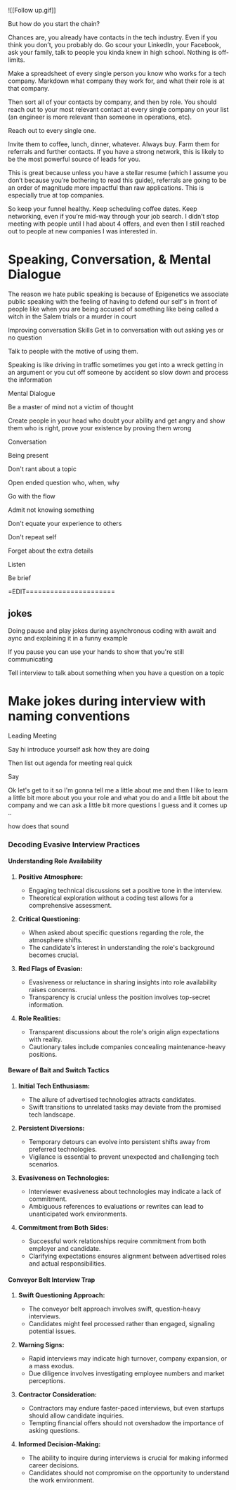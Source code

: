 ![[Follow up.gif]]

But how do you start the chain?  
  
Chances are, you already have contacts in the tech industry. Even if you think you don’t, you probably do. Go scour your LinkedIn, your Facebook, ask your family, talk to people you kinda knew in high school. Nothing is off-limits.  
  
Make a spreadsheet of every single person you know who works for a tech company. Markdown what company they work for, and what their role is at that company.  
  
Then sort all of your contacts by company, and then by role. You should reach out to your most relevant contact at every single company on your list (an engineer is more relevant than someone in operations, etc).  
  
Reach out to every single one.  
  
Invite them to coffee, lunch, dinner, whatever. Always buy. Farm them for referrals and further contacts. If you have a strong network, this is likely to be the most powerful source of leads for you.  
  
This is great because unless you have a stellar resume (which I assume you don’t because you’re bothering to read this guide), referrals are going to be an order of magnitude more impactful than raw applications. This is especially true at top companies.  
  
So keep your funnel healthy. Keep scheduling coffee dates. Keep networking, even if you’re mid-way through your job search. I didn’t stop meeting with people until I had about 4 offers, and even then I still reached out to people at new companies I was interested in.  
  
  
  
  
Speaking, Conversation, & Mental Dialogue  
================================  
  
The reason we hate public speaking is because of Epigenetics we associate public speaking with the feeling of having to defend our self's in front of people like when you are being accused of something like being called a witch in the Salem trials or a murder in court  
  
Improving conversation Skills Get in to conversation with out asking yes or no question  
  
Talk to people with the motive of using them.  
  
Speaking is like driving in traffic sometimes you get into a wreck getting in an argument or you cut off someone by accident so slow down and process the information  
  
  
Mental Dialogue  
  
Be a master of mind not a victim of thought  
  
Create people in your head who doubt your ability and get angry and show them who is right, prove your existence by proving them wrong  
  
Conversation  
  
Being present  
  
Don't rant about a topic  
  
Open ended question who, when, why  
  
Go with the flow  
  
Admit not knowing something  
  
Don't equate your experience to others  
  
Don't repeat self  
  
Forget about the extra details  
  
Listen  
  
Be brief  
  
=EDIT======================  
  
jokes  
---------  
Doing pause and play jokes during asynchronous coding with await and aync and explaining it in a funny example  
  
If you pause you can use your hands to show that you're still communicating  
  
Tell interview to talk about something when you have a question on a topic  
  
Make jokes during interview with naming conventions  
=========================  
  
Leading Meeting  
  
Say hi introduce yourself ask how they are doing  
  
Then list out agenda for meeting real quick  
  
Say  
  
Ok let's get to it so I'm gonna tell me a little about me and then I like to learn a little bit more about you your role and what you do and a little bit about the company and we can ask a little bit more questions I guess and it comes up ..  
  
how does that sound


### Decoding Evasive Interview Practices

#### Understanding Role Availability

1. **Positive Atmosphere:**
   - Engaging technical discussions set a positive tone in the interview.
   - Theoretical exploration without a coding test allows for a comprehensive assessment.

2. **Critical Questioning:**
   - When asked about specific questions regarding the role, the atmosphere shifts.
   - The candidate's interest in understanding the role's background becomes crucial.

3. **Red Flags of Evasion:**
   - Evasiveness or reluctance in sharing insights into role availability raises concerns.
   - Transparency is crucial unless the position involves top-secret information.

4. **Role Realities:**
   - Transparent discussions about the role's origin align expectations with reality.
   - Cautionary tales include companies concealing maintenance-heavy positions.

#### Beware of Bait and Switch Tactics

1. **Initial Tech Enthusiasm:**
   - The allure of advertised technologies attracts candidates.
   - Swift transitions to unrelated tasks may deviate from the promised tech landscape.

2. **Persistent Diversions:**
   - Temporary detours can evolve into persistent shifts away from preferred technologies.
   - Vigilance is essential to prevent unexpected and challenging tech scenarios.

3. **Evasiveness on Technologies:**
   - Interviewer evasiveness about technologies may indicate a lack of commitment.
   - Ambiguous references to evaluations or rewrites can lead to unanticipated work environments.

4. **Commitment from Both Sides:**
   - Successful work relationships require commitment from both employer and candidate.
   - Clarifying expectations ensures alignment between advertised roles and actual responsibilities.

#### Conveyor Belt Interview Trap

1. **Swift Questioning Approach:**
   - The conveyor belt approach involves swift, question-heavy interviews.
   - Candidates might feel processed rather than engaged, signaling potential issues.

2. **Warning Signs:**
   - Rapid interviews may indicate high turnover, company expansion, or a mass exodus.
   - Due diligence involves investigating employee numbers and market perceptions.

3. **Contractor Consideration:**
   - Contractors may endure faster-paced interviews, but even startups should allow candidate inquiries.
   - Tempting financial offers should not overshadow the importance of asking questions.

4. **Informed Decision-Making:**
   - The ability to inquire during interviews is crucial for making informed career decisions.
   - Candidates should not compromise on the opportunity to understand the work environment.